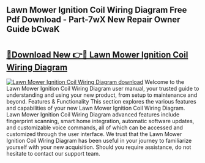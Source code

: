 ## Lawn Mower Ignition Coil Wiring Diagram Free Pdf Download - Part-7wX New Repair Owner Guide bCwaK

# <h2><a href="http://dfhkjo6.blite.top/?on=Lawn+Mower+Ignition+Coil+Wiring+Diagram">🔗Download New 👉🔴 Lawn Mower Ignition Coil Wiring Diagram</a></h2>

[![Lawn Mower Ignition Coil Wiring Diagram download](https://i.imgur.com/lujVjoI.png)](http://dfhkjo6.blite.top/?on=Lawn+Mower+Ignition+Coil+Wiring+Diagram)
Welcome to the Lawn Mower Ignition Coil Wiring Diagram user manual, your trusted guide to understanding and using your new product, from setup to maintenance and beyond. Features & Functionality This section explores the various features and capabilities of your new Lawn Mower Ignition Coil Wiring Diagram. Lawn Mower Ignition Coil Wiring Diagram advanced features include fingerprint scanning, smart home integration, automatic software updates, and customizable voice commands, all of which can be accessed and customized through the user interface. We trust that the Lawn Mower Ignition Coil Wiring Diagram has been useful in your journey to familiarize yourself with your new acquisition. Should you require assistance, do not hesitate to contact our support team.
